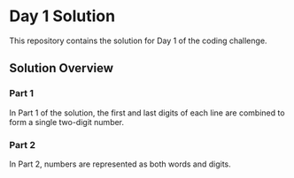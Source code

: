 # Day 1 Solution

This repository contains the solution for Day 1 of the coding challenge.

## Solution Overview

### Part 1

In Part 1 of the solution, the first and last digits of each line are combined to form a single two-digit number.

### Part 2

In Part 2, numbers are represented as both words and digits.
